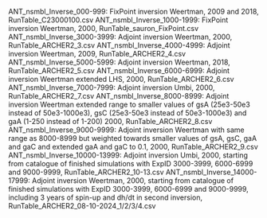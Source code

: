 ANT_nsmbl_Inverse_000-999: FixPoint inversion Weertman, 2009 and 2018, RunTable_C23000100.csv
ANT_nsmbl_Inverse_1000-1999: FixPoint inversion Weertman, 2000, RunTable_sauron_FixPoint.csv
ANT_nsmbl_Inverse_3000-3999: Adjoint inversion Weertman, 2000, RunTable_ARCHER2_3.csv
ANT_nsmbl_Inverse_4000-4999: Adjoint inversion Weertman, 2009, RunTable_ARCHER2_4.csv
ANT_nsmbl_Inverse_5000-5999: Adjoint inversion Weertman, 2018, RunTable_ARCHER2_5.csv
ANT_nsmbl_Inverse_6000-6999: Adjoint inversion Weertman extended LHS, 2000, RunTable_ARCHER2_6.csv
ANT_nsmbl_Inverse_7000-7999: Adjoint inversion Umbi, 2000, RunTable_ARCHER2_7.csv
ANT_nsmbl_Inverse_8000-8999: Adjoint inversion Weertman extended range to smaller values of gsA (25e3-50e3 instead of 50e3-1000e3), gsC (25e3-50e3 instead of 50e3-1000e3) and gaA (1-250 instead of 1-200) 2000, RunTable_ARCHER2_8.csv
ANT_nsmbl_Inverse_9000-9999: Adjoint inversion Weertman with same range as 8000-8999 but weighted towards smaller values of gsA, gsC, gaA and gaC and extended gaA and gaC to 0.1, 2000, RunTable_ARCHER2_9.csv
ANT_nsmbl_Inverse_10000-13999: Adjoint inversion Umbi, 2000, starting from catalogue of finished simulations with ExpID 3000-3999, 6000-6999 and 9000-9999, RunTable_ARCHER2_10-13.csv
ANT_nsmbl_Inverse_14000-17999: Adjoint inversion Weertman, 2000, starting from catalogue of finished simulations with ExpID 3000-3999, 6000-6999 and 9000-9999, including 3 years of spin-up and dh/dt in second inversion, RunTable_ARCHER2_08-10-2024_1/2/3/4.csv
